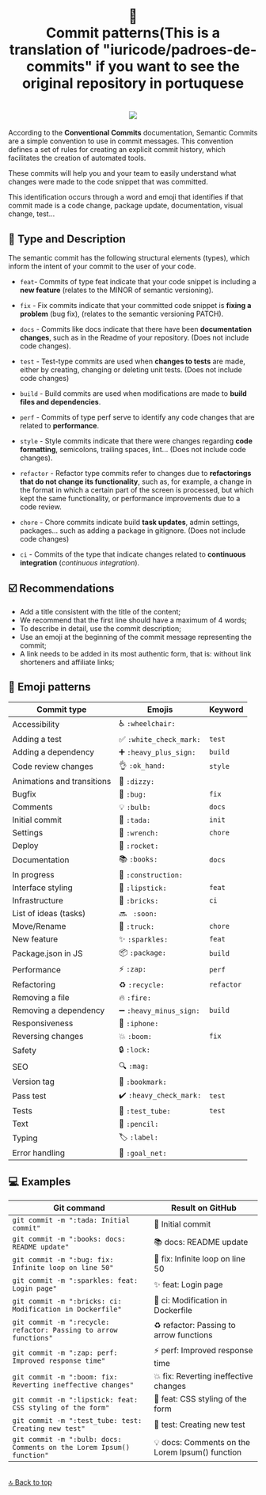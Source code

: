 <h1 align="center">
📄<br>Commit patterns(This is a translation of "iuricode/padroes-de-commits" if you want to see the original repository in portuquese
</h1>

<h1 align="center">
  <img src="gitcommit.png">
</h1>

According to the **Conventional Commits** documentation, Semantic Commits are a simple convention to use in commit messages. This convention defines a set of rules for creating an explicit commit history, which facilitates the creation of automated tools.

These commits will help you and your team to easily understand what changes were made to the code snippet that was committed.

This identification occurs through a word and emoji that identifies if that commit made is a code change, package update, documentation, visual change, test...

## 🦄 Type and Description

The semantic commit has the following structural elements (types), which inform the intent of your commit to the user of your code.

- `feat`- Commits of type feat indicate that your code snippet is including a **new feature** (relates to the MINOR of semantic versioning).

- `fix` - Fix commits indicate that your committed code snippet is **fixing a problem** (bug fix), (relates to the semantic versioning PATCH).

- `docs` - Commits like docs indicate that there have been **documentation changes**, such as in the Readme of your repository. (Does not include code changes).

- `test` - Test-type commits are used when **changes to tests** are made, either by creating, changing or deleting unit tests. (Does not include code changes)

- `build` - Build commits are used when modifications are made to **build files and dependencies**.

- `perf` - Commits of type perf serve to identify any code changes that are related to **performance**.

- `style` - Style commits indicate that there were changes regarding **code formatting**, semicolons, trailing spaces, lint... (Does not include code changes).

- `refactor` - Refactor type commits refer to changes due to **refactorings that do not change its functionality**, such as, for example, a change in the format in which a certain part of the screen is processed, but which kept the same functionality, or performance improvements due to a code review.

- `chore` - Chore commits indicate build **task updates**, admin settings, packages... such as adding a package in gitignore. (Does not include code changes)

- `ci` - Commits of the type that indicate changes related to **continuous integration** (*continuous integration*).

## ☑️ Recommendations
- Add a title consistent with the title of the content;
- We recommend that the first line should have a maximum of 4 words;
- To describe in detail, use the commit description;
- Use an emoji at the beginning of the commit message representing the commit;
- A link needs to be added in its most authentic form, that is: without link shorteners and affiliate links;

## 💈 Emoji patterns

<table>
  <thead>
    <tr>
      <th>Commit type</th>
      <th>Emojis</th>
      <th>Keyword</th>
    </tr>
  </thead>
 <tbody>
    <tr>
      <td>Accessibility</td>
      <td>♿ <code>:wheelchair:</code></td>
      <td></td>
    </tr>
    <tr>
      <td>Adding a test</td>
      <td>✅ <code>:white_check_mark:</code></td>
      <td><code>test</code></td>
    </tr>
    <tr>
      <td>Adding a dependency</td>
      <td>➕ <code>:heavy_plus_sign:</code></td>
      <td><code>build</code></td>
    </tr>
    <tr>
      <td>Code review changes</td>
      <td>👌 <code>:ok_hand:</code></td>
      <td><code>style</code></td>
    </tr>
    <tr>
      <td>Animations and transitions</td>
      <td>💫 <code>:dizzy:</code></td>
      <td></td>
    </tr>
    <tr>
      <td>Bugfix</td>
      <td>🐛 <code>:bug:</code></td>
      <td><code>fix</code></td>
    </tr>
    <tr>
      <td>Comments</td>
      <td>💡 <code>:bulb:</code></td>
      <td><code>docs</code></td>
    </tr>
    <tr>
      <td>Initial commit</td>
      <td>🎉 <code>:tada:</code></td>
      <td><code>init</code></td>
    </tr>
    <tr>
      <td>Settings</td>
      <td>🔧 <code>:wrench:</code></td>
      <td><code>chore</code></td>
    </tr>
    <tr>
      <td>Deploy</td>
      <td>🚀 <code>:rocket:</code></td>
      <td></td>
    </tr>
    <tr>
      <td>Documentation</td>
      <td>📚 <code>:books:</code></td>
      <td><code>docs</code></td>
    </tr>
    <tr>
      <td>In progress</td>
      <td>🚧 <code>:construction:</code></td>
      <td></td>
    </tr>
    <tr>
      <td>Interface styling</td>
      <td>💄 <code>:lipstick:</code></td>
      <td><code>feat</code></td>
    </tr>
    <tr>
      <td>Infrastructure</td>
      <td>🧱 <code>:bricks:</code></td>
      <td><code>ci</code></td>
    </tr>
    <tr>
      <td>List of ideas (tasks)</td>
      <td>🔜 <code> :soon: </code></td>
      <td></td>
    </tr>
    <tr>
      <td>Move/Rename</td>
      <td>🚚 <code>:truck:</code></td>
      <td><code>chore</code></td>
    </tr>
    <tr>
      <td>New feature</td>
      <td>✨ <code>:sparkles:</code></td>
      <td><code>feat</code></td>
    </tr>
    <tr>
      <td>Package.json in JS</td>
      <td>📦 <code>:package:</code></td>
      <td><code>build</code></td>
    </tr>
    <tr>
      <td>Performance</td>
      <td>⚡ <code>:zap:</code></td>
      <td><code>perf</code></td>
    </tr>
    <tr>
        <td>Refactoring</td>
        <td>♻️ <code>:recycle:</code></td>
        <td><code>refactor</code></td>
    </tr>
    <tr>
      <td>Removing a file</td>
      <td>🔥 <code>:fire:</code></td>
      <td></td>
    </tr>
    <tr>
      <td>Removing a dependency</td>
      <td>➖ <code>:heavy_minus_sign:</code></td>
      <td><code>build</code></td>
    </tr>
    <tr>
      <td>Responsiveness</td>
      <td>📱 <code>:iphone:</code></td>
      <td></td>
    </tr>
    <tr>
      <td>Reversing changes</td>
      <td>💥 <code>:boom:</code></td>
      <td><code>fix</code></td>
    </tr>
    <tr>
      <td>Safety</td>
      <td>🔒️ <code>:lock:</code></td>
      <td></td>
    </tr>
    <tr>
      <td>SEO</td>
      <td>🔍️ <code>:mag:</code></td>
      <td></td>
    </tr>
    <tr>
      <td>Version tag</td>
      <td>🔖 <code>:bookmark:</code></td>
      <td></td>
    </tr>
    <tr>
      <td>Pass test</td>
      <td>✔️ <code>:heavy_check_mark:</code></td>
      <td><code>test</code></td>
    </tr>
    <tr>
      <td>Tests</td>
      <td>🧪 <code>:test_tube:</code></td>
      <td><code>test</code></td>
    </tr>
    <tr>
      <td>Text</td>
      <td>📝 <code>:pencil:</code></td>
      <td></td>
    </tr>
    <tr>
      <td>Typing</td>
      <td>🏷️ <code>:label:</code></td>
      <td></td>
    </tr>
    <tr>
      <td>Error handling</td>
      <td>🥅 <code>:goal_net:</code></td>
      <td></td>
    </tr>
  </tbody>
</table>

## 💻 Examples
<table>
  <thead>
    <tr>
      <th>Git command</th>
      <th>Result on GitHub</th>
    </tr>
  </thead>
 <tbody>
    <tr>
      <td>
        <code>git commit -m ":tada: Initial commit"</code>
      </td>
      <td>🎉 Initial commit</td>
    </tr>
    <tr>
      <td>
        <code>git commit -m ":books: docs: README update"</code>
      </td>
      <td>📚 docs: README update</td>
    </tr>
    <tr>
      <td>
        <code>git commit -m ":bug: fix: Infinite loop on line 50"</code>
      </td>
      <td>🐛 fix: Infinite loop on line 50</td>
    </tr>
    <tr>
      <td>
        <code>git commit -m ":sparkles: feat: Login page"</code>
      </td>
      <td>✨ feat: Login page</td>
    </tr>
    <tr>
      <td>
        <code>git commit -m ":bricks: ci: Modification in Dockerfile"</code>
      </td>
      <td>🧱 ci: Modification in Dockerfile</td>
    </tr>
    <tr>
      <td>
        <code>git commit -m ":recycle: refactor: Passing to arrow functions"</code>
      </td>
      <td>♻️ refactor: Passing to arrow functions</td>
    </tr>
    <tr>
      <td>
        <code>git commit -m ":zap: perf: Improved response time"</code>
      </td>
      <td>⚡ perf: Improved response time</td>
    </tr>
    <tr>
      <td>
        <code>git commit -m ":boom: fix: Reverting ineffective changes"</code>
      </td>
      <td>💥 fix: Reverting ineffective changes</td>
    </tr>
    <tr>
      <td>
        <code>git commit -m ":lipstick: feat: CSS styling of the form"</code>
      </td>
      <td>💄 feat: CSS styling of the form</td>
    </tr>
    <tr>
      <td>
        <code>git commit -m ":test_tube: test: Creating new test"</code>
      </td>
      <td>🧪 test: Creating new test</td>
    </tr>
    <tr>
      <td>
        <code>git commit -m ":bulb: docs: Comments on the Lorem Ipsum() function"</code>
      </td>
      <td>💡 docs: Comments on the Lorem Ipsum() function</td>
    </tr>
  </tbody>
</table>

<br>[🔝 Back to top](#commits-patterns-) <br>

